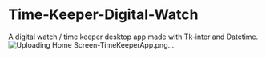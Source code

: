 # Time-Keeper-Digital-Watch
A digital watch / time keeper desktop app made with Tk-inter and Datetime.
![Uploading Home Screen-TimeKeeperApp.png…]()
